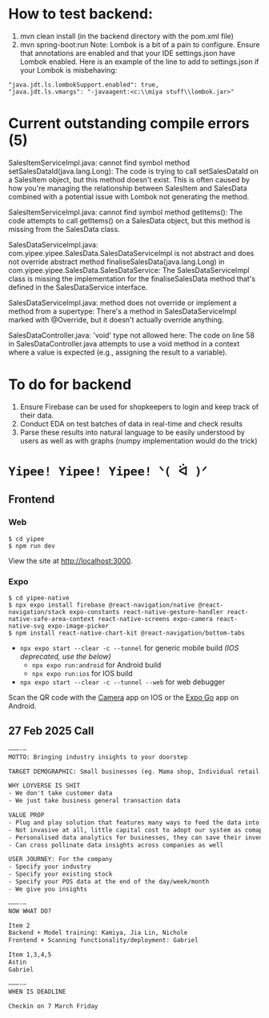 # How to test backend:
1. mvn clean install (in the backend directory with the pom.xml file)
2. mvn spring-boot:run
Note: Lombok is a bit of a pain to configure. Ensure that annotations are enabled and that your IDE settings.json have Lombok enabled. Here is an example of the line to add to settings.json if your Lombok is misbehaving:

```console
"java.jdt.ls.lombokSupport.enabled": true,
"java.jdt.ls.vmargs": "-javaagent:<c:\\miya stuff\\lombok.jar>"
```
# Current outstanding compile errors (5)

SalesItemServiceImpl.java: cannot find symbol method setSalesDataId(java.lang.Long): The code is trying to call setSalesDataId on a SalesItem object, but this method doesn't exist. This is often caused by how you're managing the relationship between SalesItem and SalesData combined with a potential issue with Lombok not generating the method.

SalesItemServiceImpl.java: cannot find symbol method getItems(): The code attempts to call getItems() on a SalesData object, but this method is missing from the SalesData class.

SalesDataServiceImpl.java: com.yipee.yipee.SalesData.SalesDataServiceImpl is not abstract and does not override abstract method finaliseSalesData(java.lang.Long) in com.yipee.yipee.SalesData.SalesDataService: The SalesDataServiceImpl class is missing the implementation for the finaliseSalesData method that's defined in the SalesDataService interface.

SalesDataServiceImpl.java: method does not override or implement a method from a supertype: There's a method in SalesDataServiceImpl marked with @Override, but it doesn't actually override anything.

SalesDataController.java: 'void' type not allowed here: The code on line 58 in SalesDataController.java attempts to use a void method in a context where a value is expected (e.g., assigning the result to a variable).

# To do for backend
1. Ensure Firebase can be used for shopkeepers to login and keep track of their data.
2. Conduct EDA on test batches of data in real-time and check results
3. Parse these results into natural language to be easily understood by users as well as with graphs (numpy implementation would do the trick)
   

# `Yipee! Yipee! Yipee! ᐠ( ᐛ )ᐟ`

## Frontend

### Web

```console
$ cd yipee
$ npm run dev
```

View the site at [http://localhost:3000](http://localhost:3000).

### Expo

```console
$ cd yipee-native
$ npx expo install firebase @react-navigation/native @react-navigation/stack expo-constants react-native-gesture-handler react-native-safe-area-context react-native-screens expo-camera react-native-svg expo-image-picker
$ npm install react-native-chart-kit @react-navigation/bottom-tabs
```

* `npx expo start --clear -c --tunnel` for generic mobile build *(IOS deprecated, use the below)*
    * `npx expo run:android` for Android build
    * `npx expo run:ios` for IOS build
* `npx expo start --clear -c --tunnel --web` for web debugger

Scan the QR code with the [Camera](https://docs.expo.dev/versions/latest/sdk/camera/) app on IOS or the [Expo Go](https://play.google.com/store/apps/details?id=host.exp.exponent&hl=en_SG) app on Android.

## 27 Feb 2025 Call

```txt
———-—
MOTTO: Bringing industry insights to your doorstep

TARGET DEMOGRAPHIC: Small businesses (eg. Mama shop, Individual retail shops, F&B)

WHY LOYVERSE IS SHIT
- We don't take customer data
- We just take business general transaction data 

VALUE PROP
- Plug and play solution that features many ways to feed the data into our system
- Not invasive at all, little capital cost to adopt our system as comapred to existing competitors in the market
- Personalised data analytics for businesses, they can save their inventory the first time and then hook everything like recording transactions to a single webapp, then prompt them when there's a lack of resources, analytics system should backend also consider factors like weather, season, locality, producer availability, social media
- Can cross pollinate data insights across companies as well

USER JOURNEY: For the company
- Specify your industry
- Specify your existing stock
- Specify your POS data at the end of the day/week/month
- We give you insights

———-—
NOW WHAT DO?

Item 2
Backend + Model training: Kamiya, Jia Lin, Nichole
Frontend + Scanning functionality/deployment: Gabriel

Item 1,3,4,5
Astin
Gabriel

———-—
WHEN IS DEADLINE 

Checkin on 7 March Friday 
```
